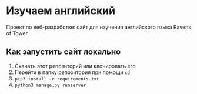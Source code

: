 # Изучаем английский
Проект по веб-разработке: сайт для изучения английского языка Ravens of Tower

## Как запустить сайт локально

1. Скачать этот репозиторий или клонировать его
2. Перейти в папку репозитория при помощи `cd`
3. `pip3 install -r requirements.txt`
4. `python3 manage.py runserver`
